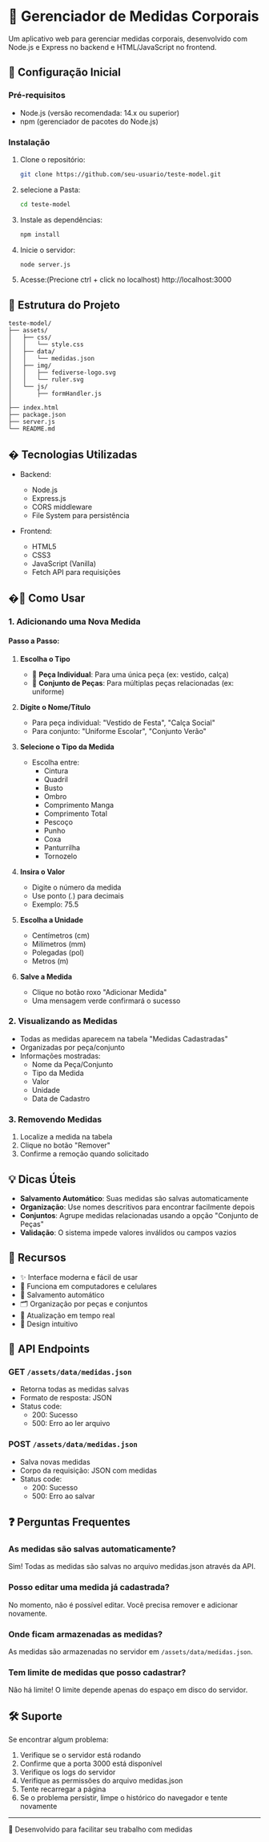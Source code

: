 # 📏 Gerenciador de Medidas Corporais

Um aplicativo web para gerenciar medidas corporais, desenvolvido com Node.js e Express no backend e HTML/JavaScript no frontend.

## 🚀 Configuração Inicial

### Pré-requisitos

- Node.js (versão recomendada: 14.x ou superior)
- npm (gerenciador de pacotes do Node.js)

### Instalação

1. Clone o repositório:
   ```bash
   git clone https://github.com/seu-usuario/teste-model.git
   ```
2. selecione a Pasta:
   ```bash
   cd teste-model
   ```

3. Instale as dependências:
   ```bash
   npm install
   ```

4. Inicie o servidor:
   ```bash
   node server.js
   ```

5. Acesse:(Precione ctrl + click no localhost)
http://localhost:3000

## 📁 Estrutura do Projeto

```
teste-model/
├── assets/
│   ├── css/
│   │   └── style.css
│   ├── data/
│   │   └── medidas.json
│   ├── img/
│   │   ├── fediverse-logo.svg
│   │   └── ruler.svg
│   └── js/
│       ├── formHandler.js
│       
├── index.html
├── package.json
├── server.js
└── README.md
```

## � Tecnologias Utilizadas

- Backend:
  - Node.js
  - Express.js
  - CORS middleware
  - File System para persistência

- Frontend:
  - HTML5
  - CSS3
  - JavaScript (Vanilla)
  - Fetch API para requisições

## �📱 Como Usar

### 1. Adicionando uma Nova Medida

#### Passo a Passo:

1. **Escolha o Tipo**
   - 👕 **Peça Individual**: Para uma única peça (ex: vestido, calça)
   - 👔 **Conjunto de Peças**: Para múltiplas peças relacionadas (ex: uniforme)

2. **Digite o Nome/Título**
   - Para peça individual: "Vestido de Festa", "Calça Social"
   - Para conjunto: "Uniforme Escolar", "Conjunto Verão"

3. **Selecione o Tipo da Medida**
   - Escolha entre:
     - Cintura
     - Quadril
     - Busto
     - Ombro
     - Comprimento Manga
     - Comprimento Total
     - Pescoço
     - Punho
     - Coxa
     - Panturrilha
     - Tornozelo

4. **Insira o Valor**
   - Digite o número da medida
   - Use ponto (.) para decimais
   - Exemplo: 75.5

5. **Escolha a Unidade**
   - Centímetros (cm)
   - Milímetros (mm)
   - Polegadas (pol)
   - Metros (m)

6. **Salve a Medida**
   - Clique no botão roxo "Adicionar Medida"
   - Uma mensagem verde confirmará o sucesso

### 2. Visualizando as Medidas

- Todas as medidas aparecem na tabela "Medidas Cadastradas"
- Organizadas por peça/conjunto
- Informações mostradas:
  - Nome da Peça/Conjunto
  - Tipo da Medida
  - Valor
  - Unidade
  - Data de Cadastro

### 3. Removendo Medidas

1. Localize a medida na tabela
2. Clique no botão "Remover"
3. Confirme a remoção quando solicitado

## 💡 Dicas Úteis

- **Salvamento Automático**: Suas medidas são salvas automaticamente
- **Organização**: Use nomes descritivos para encontrar facilmente depois
- **Conjuntos**: Agrupe medidas relacionadas usando a opção "Conjunto de Peças"
- **Validação**: O sistema impede valores inválidos ou campos vazios

## 🎯 Recursos

- ✨ Interface moderna e fácil de usar
- 📱 Funciona em computadores e celulares
- 💾 Salvamento automático
- 🗂️ Organização por peças e conjuntos
- 🔄 Atualização em tempo real
- 🎨 Design intuitivo

## 🔄 API Endpoints

### GET `/assets/data/medidas.json`
- Retorna todas as medidas salvas
- Formato de resposta: JSON
- Status code:
  - 200: Sucesso
  - 500: Erro ao ler arquivo

### POST `/assets/data/medidas.json`
- Salva novas medidas
- Corpo da requisição: JSON com medidas
- Status code:
  - 200: Sucesso
  - 500: Erro ao salvar

## ❓ Perguntas Frequentes

### As medidas são salvas automaticamente?
Sim! Todas as medidas são salvas no arquivo medidas.json através da API.

### Posso editar uma medida já cadastrada?
No momento, não é possível editar. Você precisa remover e adicionar novamente.

### Onde ficam armazenadas as medidas?
As medidas são armazenadas no servidor em `/assets/data/medidas.json`.

### Tem limite de medidas que posso cadastrar?
Não há limite! O limite depende apenas do espaço em disco do servidor.

## 🛠️ Suporte

Se encontrar algum problema:
1. Verifique se o servidor está rodando
2. Confirme que a porta 3000 está disponível
3. Verifique os logs do servidor
4. Verifique as permissões do arquivo medidas.json
2. Tente recarregar a página
3. Se o problema persistir, limpe o histórico do navegador e tente novamente

---

💜 Desenvolvido para facilitar seu trabalho com medidas
